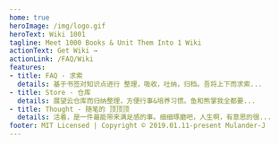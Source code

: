 ```yaml
---
home: true
heroImage: /img/logo.gif
heroText: Wiki 1001
tagline: Meet 1000 Books & Unit Them Into 1 Wiki
actionText: Get Wiki →
actionLink: /FAQ/Wiki
features:
- title: FAQ - 求索
  details: 基于书签对知识点进行 整理，吸收，吐纳，归档。吾将上下而求索...
- title: Store - 仓库
  details: 展望云仓库而归纳整理，方便行事&培养习惯。鱼和熊掌我全都要...
- title: Thought - 随笔的 顶顶顶
  details: 活着，是一件最能带来满足感的事。细细琢磨吧，人生啊，有意思的很...
footer: MIT Licensed | Copyright © 2019.01.11-present Mulander-J
---
```

